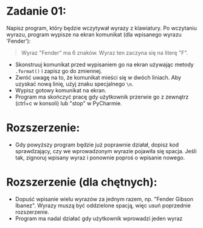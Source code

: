 # Zadanie 01:
Napisz program, który będzie wczytywał wyrazy z klawiatury.
Po wczytaniu wyrazu, program wypisze na ekran komunikat (dla wpisanego wyrazu 'Fender'):

> Wyraz "Fender" ma 6 znaków.
> Wyraz ten zaczyna się na literę "F".

- Skonstruuj komunikat przed wypisaniem go na ekran używając metody `.format()` i zapisz go do zmiennej.
- Zwróć uwagę na to, że komunikat mieści się w dwóch liniach. Aby uzyskać nową linię, użyj znaku specjalnego `\n`.
- Wypisz gotowy komunikat na ekran.
- Program ma skończyć pracę gdy użytkownik przerwie go z zewnątrz (ctrl+c w konsoli) lub "stop" w PyCharmie.

# Rozszerzenie:
- Gdy powyższy program będzie już poprawnie działał, dopisz kod sprawdzający, czy we wprowadzonym wyrazie pojawiła się spacja. Jeśli tak, zignoruj wpisany wyraz i ponownie poproś o wpisanie nowego.

# Rozszerzenie (dla chętnych):
- Dopuść wpisanie wielu wyrazów za jednym razem, np. "Fender Gibson Ibanez". Wyrazy muszą być oddzielone spacją, więc usuń poprzednie rozszerzenie.
- Program ma nadal działać gdy użytkownik wprowadzi jeden wyraz